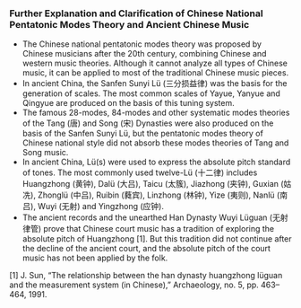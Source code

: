 ### Further Explanation and Clarification of Chinese National Pentatonic Modes Theory and Ancient Chinese Music

- The Chinese national pentatonic modes theory was proposed by Chinese musicians after the 20th century, combining Chinese and western music theories. Although it cannot analyze all types of Chinese music, it can be applied to most of the traditional Chinese music pieces.
- In ancient China, the Sanfen Sunyi Lü (三分损益律) was the basis for the generation of scales. The most common scales of Yayue, Yanyue and Qingyue are produced on the basis of this tuning system.
- The famous 28-modes, 84-modes and other systematic modes theories of the Tang (唐) and Song (宋) Dynasties were also produced on the basis of the Sanfen Sunyi Lü, but the pentatonic modes theory of Chinese national style did not absorb these modes theories of Tang and Song music.
- In ancient China, Lü(s) were used to express the absolute pitch standard of tones. The most commonly used twelve-Lü (十二律) includes Huangzhong (黄钟), Dalü (大吕), Taicu (太簇), Jiazhong (夹钟), Guxian (姑冼), Zhonglü (中吕), Ruibin (蕤宾), Linzhong (林钟), Yize (夷则), Nanlü (南吕), Wuyi (无射) and Yingzhong (应钟).
- The ancient records and the unearthed Han Dynasty Wuyi Lüguan (无射律管) prove that Chinese court music has a tradition of exploring the absolute pitch of Huangzhong [1]. But this tradition did not continue after the decline of the ancient court, and the absolute pitch of the court music has not been applied by the folk.

[1] J. Sun, “The relationship between the han dynasty huangzhong lüguan and the measurement system (in Chinese),” Archaeology, no. 5, pp. 463–464, 1991.
